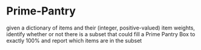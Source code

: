 # Prime-Pantry
given a dictionary of items and their (integer, positive-valued) item weights, identify whether or not there is a subset that could fill a Prime Pantry Box to exactly 100% and report which items are in the subset
